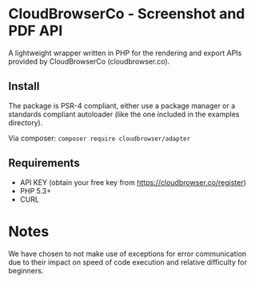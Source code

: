 # CloudBrowserCo - Screenshot and PDF API
A lightweight wrapper written in PHP for the rendering and export APIs provided by CloudBrowserCo (cloudbrowser.co).

## Install
The package is PSR-4 compliant, either use a package manager or a standards compliant autoloader (like the one included in the examples directory).

Via composer:
`composer require cloudbrowser/adapter`


## Requirements
 + API KEY (obtain your free key from https://cloudbrowser.co/register)
 + PHP 5.3+
 + CURL

# Notes
We have chosen to not make use of exceptions for error communication due to their impact on speed of code execution and relative difficulty for beginners.
